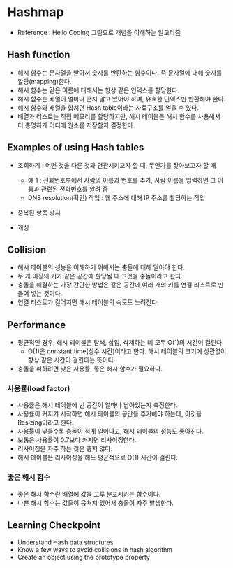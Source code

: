 # Hashmap

- Reference : Hello Coding 그림으로 개념을 이해하는 알고리즘

## Hash function

- 해시 함수는 문자열을 받아서 숫자를 반환하는 함수이다. 즉 문자열에 대해 숫자를 할당(mapping)한다.
- 해시 함수는 같은 이름에 대해서는 항상 같은 인덱스를 할당한다.
- 해시 함수는 배열이 얼마나 큰지 알고 있어야 하며, 유효한 인덱스만 반환해야 한다.
- 해시 함수와 배열을 합치면 Hash table이라는 자료구조를 얻을 수 있다.
- 배열과 리스트는 직접 메모리를 할당하지만, 해시 테이블은 해시 함수를 사용해서 더 총명하게 어디에 원소를 저장할지 결정한다.

## Examples of using Hash tables

- 조회하기 : 어떤 것을 다른 것과 연관시키고자 할 때, 무언가를 찾아보고자 할 때

  - 예 1 : 전화번호부에서 사람의 이름과 번호를 추가, 사람 이름을 입력하면 그 이름과 관련된 전화번호를 알려 줌
  - DNS resolution(확인) 작업 : 웹 주소에 대해 IP 주소를 할당하는 작업

- 중복된 항목 방지
- 캐싱

## Collision

- 해시 테이블의 성능을 이해하기 위해서는 충돌에 대해 알아야 한다.
- 두 개 이상의 키가 같은 공간에 할당될 때 그것을 충돌이라고 한다.
- 충돌을 해결하는 가장 간단한 방법은 같은 공간에 여러 개의 키를 연결 리스트로 만들어 넣는 것이다.
- 연결 리스트가 길어지면 해시 테이블의 속도도 느려진다.

## Performance

- 평균적인 경우, 해시 테이블은 탐색, 삽입, 삭제하는 데 모두 O(1)의 시간이 걸린다.
  - O(1)은 constant time(상수 시간)이라고 한다. 해시 테이블의 크기에 상관없이 항상 같은 시간이 걸린다는 뜻이다.
- 충돌을 피하려면 낮은 사용률, 좋은 해시 함수가 필요하다.

### 사용률(load factor)

- 사용률은 해시 테이블에 빈 공간이 얼마나 남아있는지 측정한다.
- 사용률이 커지기 시작하면 해시 테이블의 공간을 추가해야 하는데, 이것을 Resizing이라고 한다.
- 사용률이 낮을수록 충돌이 적게 일어나고, 해시 테이블의 성능도 좋아진다.
- 보통은 사용률이 0.7보다 커지면 리사이징한다.
- 리사이징을 자주 하는 것은 좋지 않다.
- 해시 테이블은 리사이징을 해도 평균적으로 O(1) 시간이 걸린다.

### 좋은 해시 함수

- 좋은 해시 함수란 배열에 값을 고루 분포시키는 함수이다.
- 나쁜 해시 함수는 값들이 뭉쳐져 있어서 충돌이 자주 발생한다.

## Learning Checkpoint

- Understand Hash data structures
- Know a few ways to avoid collisions in hash algorithm
- Create an object using the prototype property
